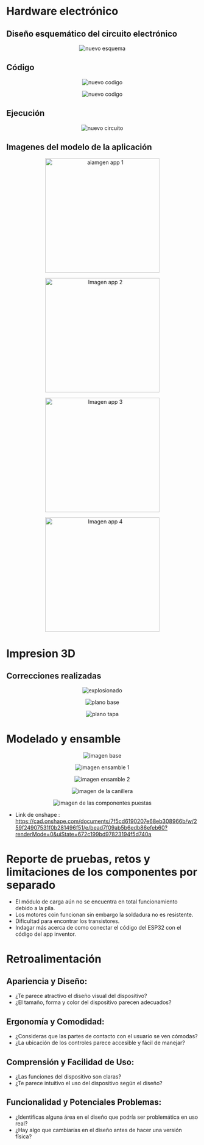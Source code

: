 # Hardware electrónico

## Diseño esquemático del circuito electrónico

<p align="center">
  <img src="https://github.com/Arbandu/Fundbio/blob/14f194bcb621e22abe37a3471e288e35c0cdff08/Imagenes/nuevo%20esquema%20.jpg" alt="nuevo esquema">
</p>

## Código

<p align="center">
  <img src="https://github.com/Arbandu/Fundbio/blob/d5310bb2df42bf237244a99dd97bdb8509277771/Imagenes/c%C3%B3digo%20nuevo.jpg" alt="nuevo codigo">
</p>

<p align="center">
  <img src="https://github.com/Arbandu/Fundbio/blob/316e0bf09b638c860620e50e30f94834ad8047f6/Imagenes/c%C3%B3digo%20nuevo%202.jpg" alt="nuevo codigo">
</p>

## Ejecución

<p align="center">
  <img src="https://github.com/Arbandu/Fundbio/blob/d2cc542d718e0541b8b4517351967947c972fd70/Imagenes/circuito%20armado.jpg" alt="nuevo circuito">
</p>

## Imagenes del modelo de la aplicación

<p align="center">
  <img src="https://github.com/Arbandu/Fundbio/blob/d649637560dc46949c784a786e6c496310e7a310/Imagenes/imagen%20app%201.jpg" alt="aiamgen app 1" width="300">
</p>

<p align="center">
  <img src="https://github.com/Arbandu/Fundbio/blob/4d459bbf24b2c337246e92bb765279775ce9639d/Imagenes/imagen%20app%202.jpg" alt="Imagen app 2" width="300">
</p>

<p align="center">
  <img src="https://github.com/Arbandu/Fundbio/blob/647f94afbf306a8534e9b5cd14f321e4bc165b52/Entregables/Entregable%207.md" alt="Imagen app 3" width="300">
</p>

<p align="center">
  <img src="https://github.com/Arbandu/Fundbio/blob/d2c16bab774c8ed7aaa82ea1129f83dc04e220fb/Imagenes/imagen%20app%204.jpg" alt="Imagen app 4" width="300">
</p>


# Impresion 3D

## Correcciones realizadas

<p align="center">
  <img src="https://github.com/Arbandu/Fundbio/blob/8805ae856a5ce55a94a976d0d1e1c13df18bd90d/Imagenes/imagen%20explosionado%20nuevo.jpg" alt="explosionado">
</p>

<p align="center">
  <img src="https://github.com/Arbandu/Fundbio/blob/8fb8993bf3ad9c8d1d71fdb75590182cddcc2632/Imagenes/Plano%20de%20base%20nuevo.jpg" alt="plano base">
</p>

<p align="center">
  <img src="https://github.com/Arbandu/Fundbio/blob/d174d02a1822cf9221961810097efc62db9d5373/Imagenes/plano%20tapa%20nuevo.jpg" alt="plano tapa">
</p>

# Modelado y ensamble

<p align="center">
  <img src="https://github.com/Arbandu/Fundbio/blob/7440c646d0bed59e74343f44c916518116158720/Imagenes/imagen%20componente%201.jpg" alt="imagen base">
</p>

<p align="center">
  <img src="https://github.com/Arbandu/Fundbio/blob/c6d62e516293362502a98241c0f76478e44ee8cd/Imagenes/imagen%20componente%20ensamble%20.jpg" alt="imagen ensamble 1">
</p>

<p align="center">
  <img src="https://github.com/Arbandu/Fundbio/blob/07efe0a2d3fe2682fc17f8e412017ba3cf3bf051/Imagenes/imagen%20componente%20ensamble%20otra%20vista.jpg" alt="imagen ensamble 2">
</p>

<p align="center">
  <img src="https://github.com/Arbandu/Fundbio/blob/75c10cb6d64f6aadfcea9c297df0dd00293e0e2d/Imagenes/imagen%20componente%202.jpg" alt="imagen de la canillera">
</p>

<p align="center">
  <img src="https://github.com/Arbandu/Fundbio/blob/d01d1b4ac360ed843169d46a88e327f5fde858e4/Imagenes/ensamble%20nuevo.jpg" alt="imagen de las componentes puestas">
</p>

- Link de onshape : https://cad.onshape.com/documents/7f5cd6190207e68eb308966b/w/259f24907531f0b281496f51/e/bead7f09ab5b6edb86efeb60?renderMode=0&uiState=672c199bd97823194f5d740a

# Reporte de pruebas, retos y limitaciones de los componentes por separado

- El módulo de carga aún no se encuentra en total funcionamiento debido a la pila.
- Los motores coin funcionan sin embargo la soldadura no es resistente.
- Dificultad para encontrar los transistores.
- Indagar más acerca de como conectar el código del ESP32 con el código del app inventor.

# Retroalimentación

## Apariencia y Diseño:
- ¿Te parece atractivo el diseño visual del dispositivo?
- ¿El tamaño, forma y color del dispositivo parecen adecuados?
## Ergonomía y Comodidad:
- ¿Consideras que las partes de contacto con el usuario se ven cómodas?
- ¿La ubicación de los controles parece accesible y fácil de manejar?
## Comprensión y Facilidad de Uso:
- ¿Las funciones del dispositivo son claras?
- ¿Te parece intuitivo el uso del dispositivo según el diseño?
## Funcionalidad y Potenciales Problemas:
- ¿Identificas alguna área en el diseño que podría ser problemática en uso real?
- ¿Hay algo que cambiarías en el diseño antes de hacer una versión física?

